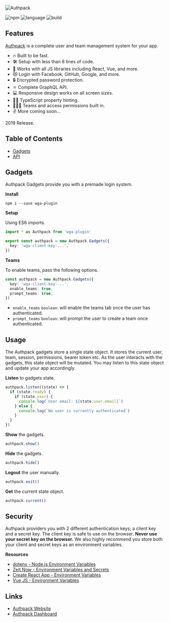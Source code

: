 ![Authpack](https://raw.githubusercontent.com/jackrobertscott/authpack/master/docs/assets/banner.png)

![npm](https://img.shields.io/npm/v/wga-plugin) ![language](https://img.shields.io/badge/language-typescript-blue) ![build](https://img.shields.io/badge/build-passing-green)

## Features

[Authpack](https://authpack.io) is a complete user and team management system for your app.

- 🔥 Built to be fast.
- 🛠 Setup with less than 8 lines of code.
- 🎉 Works with all JS libraries including React, Vue, and more.
- 😻 Login with Facebook, GitHub, Google, and more.
- 🔒 Encrypted password protection.
- ⚛️ Complete GraphQL API.
- 💻 Responsive design works on all screen sizes.
- 👨‍💻 TypeScript property hinting.
- 👩‍👧‍👦 Teams and access permissions built in.
- ✌️ More coming soon...

2019 Release.

## Table of Contents

- [Gadgets](#gadgets)
- [API](#api)

## Gadgets

Authpack Gadgets provide you with a premade login system.

**Install**

```shell
npm i --save wga-plugin
```

**Setup**

Using ES6 imports.

```ts
import * as Authpack from 'wga-plugin'

export const authpack = new Authpack.Gadgets({
  key: 'wga-client-key-...',
})
```

**Teams**

To enable teams, pass the following options.

```ts
const authpack = new Authpack.Gadgets({
  key: 'wga-client-key-...',
  enable_teams: true,
  prompt_teams: true,
})
```

- `enable_teams` `boolean`: will enable the teams tab once the user has authenticated.
- `prompt_teams` `boolean`: will prompt the user to create a team once authenticated.

## Usage

The Authpack gadgets store a single state object. It stores the current user, team, session, permissions, bearer token etc. As the user interacts with the gadgets, this state object will be mutated. You may listen to this state object and update your app accordingly.

**Listen** to gadgets state.

```ts
authpack.listen((state) => {
  if (state.ready) {
    if (state.user) {
      console.log(`User email: ${state.user.email}`)
    } else {
      console.log(`No user is currently authenticated`)
    }
  }
})
```

**Show** the gadgets.

```ts
authpack.show()
```

**Hide** the gadgets.

```ts
authpack.hide()
```

**Logout** the user manually.

```ts
authpack.exit()
```

**Get** the current state object.

```ts
authpack.current()
```

## Security

Authpack providers you with 2 different authentication keys; a client key and a secret key. The client key is safe to use on the browser. **Never use your secret key on the browser.** We also highly recommend you store both your client and secret keys as an environment variables.

**Resources**

- [dotenv - Node.js Environment Variables](https://www.npmjs.com/package/dotenv)
- [Zeit Now - Environment Variables and Secrets](https://zeit.co/docs/v2/environment-variables-and-secrets)
- [Create React App - Environment Variables](https://create-react-app.dev/docs/adding-custom-environment-variables/)
- [Vue JS - Environment Variables](https://cli.vuejs.org/guide/mode-and-env.html)

## Links

- [Authpack Website](https://authpack.io)
- [Authpack Dashboard](https://v1.authpack.io)